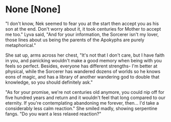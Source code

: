 # None [None]
"I don't know, Nek seemed to fear you at the start then accept you as his son at the end. Don't worry about it, it took centuries for Mother to accept me too." Lyva said, "And for your information, the Sorcerer isn't my lover, those lines about us being the parents of the Apokyphs are purely metaphorical."      

She sat up, arms across her chest, "It's not that I don't care, but I have faith in you, and panicking wouldn't make a good memory when being with you feels so perfect. Besides, everyone has different strengths- I'm better at physical, while the Sorcerer has wandered dozens of worlds so he knows eons of magic, and has a library of another wandering god to double that knowledge, so you should definitely ask."   

"As for your promise, we're not centuries old anymore, you could nip off for five hundred years and return and it wouldn't feel that long compared to our eternity. If you're contemplating abandoning me forever, then... I'd take a considerably less calm reaction." She smiled madly, showing serpentine fangs. "Do you want a less relaxed reaction?"
